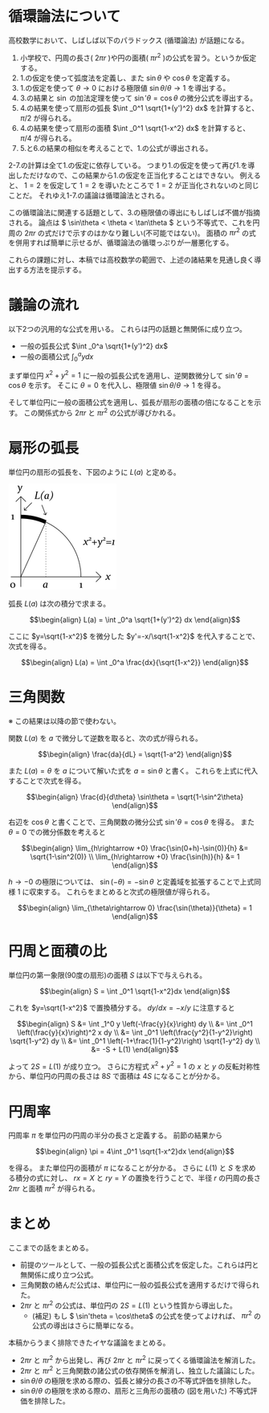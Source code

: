 # 循環論法について

高校数学において、しばしば以下のパラドックス (循環論法) が話題になる。

1. 小学校で、円周の長さ( $2\pi r$ )や円の面積( $\pi r^2$ )の公式を習う。というか仮定する。
2. 1.の仮定を使って弧度法を定義し、また $\sin\theta$ や $\cos\theta$ を定義する。
3. 1.の仮定を使って $\theta \rightarrow 0$ における極限値 $\sin\theta / \theta \rightarrow 1$ を導出する。
4. 3.の結果と $\sin$ の加法定理を使って  $\sin'\theta = \cos\theta$ の微分公式を導出する。
5. 4.の結果を使って扇形の弧長 $\int _0^1 \sqrt{1+(y')^2} dx$ を計算すると、 $\pi/2$ が得られる。
6. 4.の結果を使って扇形の面積 $\int _0^1 \sqrt{1-x^2} dx$ を計算すると、 $\pi/4$ が得られる。
7. 5.と6.の結果の相似を考えることで、1.の公式が導出される。

2-7.の計算は全て1.の仮定に依存している。
つまり1.の仮定を使って再び1.を導出しただけなので、この結果から1.の仮定を正当化することはできない。
例えると、 $1=2$ を仮定して $1=2$ を導いたところで $1=2$ が正当化されないのと同じことだ。
それゆえ1-7.の議論は循環論法とされる。

この循環論法に関連する話題として、3.の極限値の導出にもしばしば不備が指摘される。
論点は $ \sin\theta < \theta < \tan\theta $ という不等式で、これを円周の $2\pi r$ の式だけで示すのはかなり難しい(不可能ではない)。
面積の $\pi r^2$ の式を併用すれば簡単に示せるが、循環論法の循環っぷりが一層悪化する。

これらの課題に対し、本稿では高校数学の範囲で、上述の諸結果を見通し良く導出する方法を提示する。

# 議論の流れ

以下2つの汎用的な公式を用いる。
これらは円の話題と無関係に成り立つ。

* 一般の弧長公式 $\int _0^a \sqrt{1+(y')^2} dx$
* 一般の面積公式 $\int _0^a y dx$

まず単位円 $x^2+y^2=1$ に一般の弧長公式を適用し、逆関数微分して $\sin'\theta = \cos\theta$ を示す。
そこに $\theta = 0$ を代入し、極限値 $\sin\theta / \theta \rightarrow 1$ を得る。

そして単位円に一般の面積公式を適用し、弧長が扇形の面積の倍になることを示す。
この関係式から $2\pi r$ と $\pi r^2$ の公式が導びかれる。

# 扇形の弧長

単位円の扇形の弧長を、下図のように $L(a)$ と定める。

![](fig/1.png)

弧長 $L(a)$ は次の積分で求まる。

$$\begin{align}
L(a) = \int _0^a \sqrt{1+(y')^2} dx
\end{align}$$

ここに $y=\sqrt{1-x^2}$ を微分した $y'=-x/\sqrt{1-x^2}$ を代入することで、次式を得る。

$$\begin{align}
L(a) = \int _0^a \frac{dx}{\sqrt{1-x^2}}
\end{align}$$

# 三角関数

※ この結果は以降の節で使わない。



関数 $L(a)$ を $a$ で微分して逆数を取ると、次の式が得られる。

$$\begin{align}
\frac{da}{dL} = \sqrt{1-a^2}
\end{align}$$

また $L(a)=\theta$ を $a$ について解いた式を $a = \sin\theta$ と書く。
これらを上式に代入することで次式を得る。

$$\begin{align}
\frac{d}{d\theta} \sin\theta = \sqrt{1-\sin^2\theta}
\end{align}$$

右辺を $\cos\theta$ と書くことで、三角関数の微分公式 $\sin'\theta = \cos\theta$ を得る。
また $\theta = 0$ での微分係数を考えると

$$\begin{align}
\lim_{h\rightarrow +0} \frac{\sin(0+h)-\sin(0)}{h} &= \sqrt{1-\sin^2(0)}
\\
\lim_{h\rightarrow +0} \frac{\sin(h)}{h} &= 1
\end{align}$$

$h\rightarrow -0$ の極限については、 $\sin(-\theta) = -\sin\theta$ と定義域を拡張することで上式同様 $1$ に収束する。
これらをまとめると次式の極限値が得られる。

$$\begin{align}
\lim_{\theta\rightarrow 0} \frac{\sin(\theta)}{\theta} = 1
\end{align}$$

# 円周と面積の比

単位円の第一象限(90度の扇形)の面積 $S$ は以下で与えられる。

$$\begin{align}
S = \int _0^1 \sqrt{1-x^2}dx
\end{align}$$

これを $y=\sqrt{1-x^2}$ で置換積分する。 $dy/dx = -x/y$ に注意すると

$$\begin{align}
S
&= \int _1^0 y \left(-\frac{y}{x}\right) dy
\\
&= \int _0^1 \left(\frac{y}{x}\right)^2 x dy
\\
&= \int _0^1 \left(\frac{y^2}{1-y^2}\right) \sqrt{1-y^2} dy
\\
&= \int _0^1 \left(-1+\frac{1}{1-y^2}\right) \sqrt{1-y^2} dy
\\
&= -S + L(1)
\end{align}$$

よって $2S=L(1)$ が成り立つ。
さらに方程式 $x^2+y^2=1$ の $x$ と $y$ の反転対称性から、単位円の円周の長さは $8S$ で面積は $4S$ になることが分かる。

# 円周率

円周率 $\pi$ を単位円の円周の半分の長さと定義する。
前節の結果から

$$\begin{align}
\pi = 4\int _0^1 \sqrt{1-x^2}dx
\end{align}$$

を得る。
また単位円の面積が $\pi$ になることが分かる。
さらに $L(1)$ と $S$ を求める積分の式に対し、 $rx=X$ と $ry=Y$ の置換を行うことで、半径 $r$ の円周の長さ $2\pi r$ と面積 $\pi r^2$ が得られる。

# まとめ

ここまでの話をまとめる。

* 前提のツールとして、一般の弧長公式と面積公式を仮定した。これらは円と無関係に成り立つ公式。
* 三角関数の絡んだ公式は、単位円に一般の弧長公式を適用するだけで得られた。
* $2\pi r$ と $\pi r^2$ の公式は、単位円の $2S=L(1)$ という性質から導出した。
  - (補足) もし $ \sin'theta = \cos\theta$ の公式を使ってよければ、 $\pi r^2$ の公式の導出はさらに簡単になる。

本稿からうまく排除できたイヤな議論をまとめる。

* $2\pi r$ と $\pi r^2$ から出発し、再び $2\pi r$ と $\pi r^2$ に戻ってくる循環論法を解消した。
* $2\pi r$ と $\pi r^2$ と三角関数の諸公式の依存関係を解消し、独立した議論にした。
* $\sin\theta/\theta$ の極限を求める際の、弧長と線分の長さの不等式評価を排除した。
* $\sin\theta/\theta$ の極限を求める際の、扇形と三角形の面積の (図を用いた) 不等式評価を排除した。
